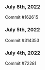 ### July 8th, 2022

Commit #162615

### July 5th, 2022

Commit #314353


### July 4th, 2022

Commit #72281
